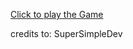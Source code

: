 <a href="https://vhisor.github.io/rock-paper-scissors-game/" target="_blank">Click to play the Game</a>

credits to: SuperSimpleDev
